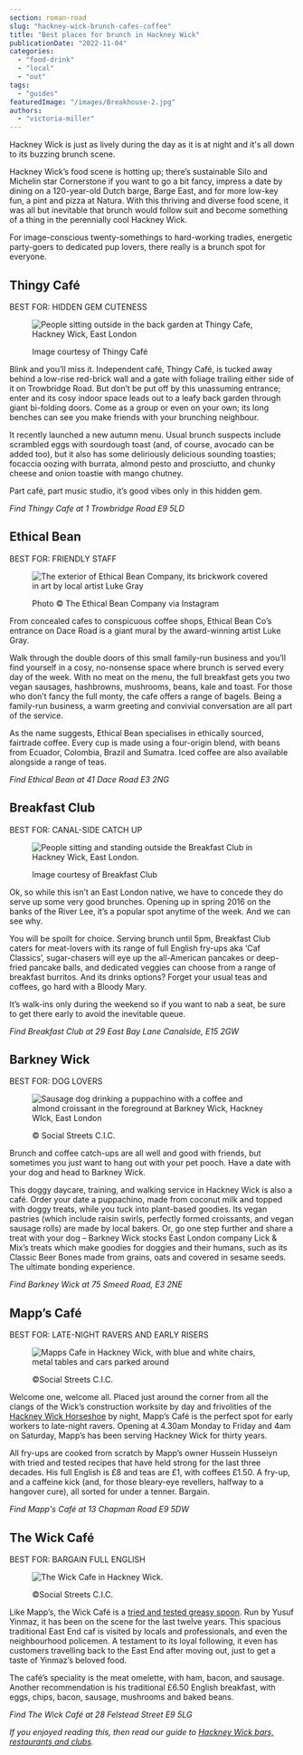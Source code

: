 ```yaml
---
section: roman-road
slug: "hackney-wick-brunch-cafes-coffee"
title: "Best places for brunch in Hackney Wick"
publicationDate: "2022-11-04"
categories: 
  - "food-drink"
  - "local"
  - "out"
tags: 
  - "guides"
featuredImage: "/images/Breakhouse-2.jpg"
authors: 
  - "victoria-miller"
---
```


Hackney Wick is just as lively during the day as it is at night and it's all down to its buzzing brunch scene.

Hackney Wick’s food scene is hotting up; there’s sustainable Silo and Michelin star Cornerstone if you want to go a bit fancy, impress a date by dining on a 120-year-old Dutch barge, Barge East, and for more low-key fun, a pint and pizza at Natura. With this thriving and diverse food scene, it was all but inevitable that brunch would follow suit and become something of a thing in the perennially cool Hackney Wick.

For image-conscious twenty-somethings to hard-working tradies, energetic party-goers to dedicated pup lovers, there really is a brunch spot for everyone.  

## Thingy Café

BEST FOR: HIDDEN GEM CUTENESS

<figure>

![People sitting outside in the back garden at Thingy Cafe, Hackney Wick, East London](/images/thingy-cafe-hackney-wick-1024x683.jpg)

<figcaption>

Image courtesy of Thingy Café

</figcaption>

</figure>

Blink and you’ll miss it. Independent café, Thingy Café, is tucked away behind a low-rise red-brick wall and a gate with foliage trailing either side of it on Trowbridge Road. But don’t be put off by this unassuming entrance; enter and its cosy indoor space leads out to a leafy back garden through giant bi-folding doors. Come as a group or even on your own; its long benches can see you make friends with your brunching neighbour. 

It recently launched a new autumn menu. Usual brunch suspects include scrambled eggs with sourdough toast (and, of course, avocado can be added too), but it also has some deliriously delicious sounding toasties; focaccia oozing with burrata, almond pesto and prosciutto, and chunky cheese and onion toastie with mango chutney.

Part café, part music studio, it’s good vibes only in this hidden gem.

_Find Thingy Cafe at 1 Trowbridge Road E9 5LD_

## Ethical Bean

BEST FOR: FRIENDLY STAFF

<figure>

![The exterior of Ethical Bean Company, its brickwork covered in art by local artist Luke Gray](/images/Ethical-Bean-1024x683.jpg)

<figcaption>

Photo © The Ethical Bean Company via Instagram

</figcaption>

</figure>

From concealed cafes to conspicuous coffee shops, Ethical Bean Co’s entrance on Dace Road is a giant mural by the award-winning artist Luke Gray.

Walk through the double doors of this small family-run business and you’ll find yourself in a cosy, no-nonsense space where brunch is served every day of the week. With no meat on the menu, the full breakfast gets you two vegan sausages, hashbrowns, mushrooms, beans, kale and toast. For those who don’t fancy the full monty, the cafe offers a range of bagels. Being a family-run business, a warm greeting and convivial conversation are all part of the service.

As the name suggests, Ethical Bean specialises in ethically sourced, fairtrade coffee. Every cup is made using a four-origin blend, with beans from Ecuador, Colombia, Brazil and Sumatra. Iced coffee are also available alongside a range of teas.

_Find Ethical Bean at 41 Dace Road E3 2NG_

## Breakfast Club

BEST FOR: CANAL-SIDE CATCH UP

<figure>

![People sitting and standing outside the Breakfast Club in Hackney Wick, East London.](/images/breakfast-club-hackney-wick-1024x683.jpg)

<figcaption>

Image courtesy of Breakfast Club

</figcaption>

</figure>

Ok, so while this isn’t an East London native, we have to concede they do serve up some very good brunches. Opening up in spring 2016 on the banks of the River Lee, it’s a popular spot anytime of the week. And we can see why.

You will be spoilt for choice. Serving brunch until 5pm, Breakfast Club caters for meat-lovers with its range of full English fry-ups aka ‘Caf Classics’, sugar-chasers will eye up the all-American pancakes or deep-fried pancake balls, and dedicated veggies can choose from a range of breakfast burritos. And its drinks options? Forget your usual teas and coffees, go hard with a Bloody Mary.

It’s walk-ins only during the weekend so if you want to nab a seat, be sure to get there early to avoid the inevitable queue.

_Find Breakfast Club at 29 East Bay Lane Canalside, E15 2GW_

## Barkney Wick

BEST FOR: DOG LOVERS

<figure>

![Sausage dog drinking a puppachino with a coffee and almond croissant in the foreground at Barkney Wick, Hackney WIck, East London](/images/barkney-wick-hackney-wick-east-london-1024x683.jpg)

<figcaption>

© Social Streets C.I.C.

</figcaption>

</figure>

Brunch and coffee catch-ups are all well and good with friends, but sometimes you just want to hang out with your pet pooch. Have a date with your dog and head to Barkney Wick.

This doggy daycare, training, and walking service in Hackney Wick is also a café. Order your date a puppachino, made from coconut milk and topped with doggy treats, while you tuck into plant-based goodies. Its vegan pastries (which include raisin swirls, perfectly formed croissants, and vegan sausage rolls) are made by local bakers. Or, go one step further and share a treat with your dog – Barkney Wick stocks East London company Lick & Mix’s treats which make goodies for doggies and their humans, such as its Classic Beer Bones made from grains, oats and covered in sesame seeds. The ultimate bonding experience.

_Find Barkney Wick at 75 Smeed Road, E3 2NE_

## Mapp’s Café

BEST FOR: LATE-NIGHT RAVERS AND EARLY RISERS

<figure>

![Mapps Cafe in Hackney Wick, with blue and white chairs, metal tables and cars parked around](/images/mapps-cafe-greasy-spoon-1024x683.jpg)

<figcaption>

©Social Streets C.I.C.

</figcaption>

</figure>

Welcome one, welcome all. Placed just around the corner from all the clangs of the Wick’s construction worksite by day and frivolities of the [Hackney Wick Horseshoe](https://romanroadlondon.com/hackney-wick-area-guide/#:~:text=to%20Hackney%20Wick.-,The%20Hackney%20Wick%20Horseshoe,-The%20Hackney%20Wick) by night, Mapp’s Café is the perfect spot for early workers to late-night ravers. Opening at 4.30am Monday to Friday and 4am on Saturday, Mapp’s has been serving Hackney Wick for thirty years.

All fry-ups are cooked from scratch by Mapp’s owner Hussein Husseiyn with tried and tested recipes that have held strong for the last three decades. His full English is £8 and teas are £1, with coffees £1.50. A fry-up, and a caffeine kick (and, for those bleary-eye revellers, halfway to a hangover cure), all sorted for under a tenner. Bargain.

_Find Mapp's Café at 13 Chapman Road E9 5DW_

## The Wick Café

BEST FOR: BARGAIN FULL ENGLISH

<figure>

![The Wick Cafe in Hackney Wick.](/images/the-wick-cafe-greasy-spoon-1024x683.jpg)

<figcaption>

©Social Streets C.I.C.

</figcaption>

</figure>

Like Mapp’s, the Wick Café is a [tried and tested greasy spoon](https://romanroadlondon.com/greasy-spoon-cafes-hackney-wick-fish-island-globe-town/). Run by Yusuf Yinmaz, it has been on the scene for the last twelve years. This spacious traditional East End caf is visited by locals and professionals, and even the neighbourhood policemen. A testament to its loyal following, it even has customers travelling back to the East End after moving out, just to get a taste of Yinmaz’s beloved food.

The café’s speciality is the meat omelette, with ham, bacon, and sausage. Another recommendation is his traditional £6.50 English breakfast, with eggs, chips, bacon, sausage, mushrooms and baked beans.

_Find The Wick Café at 28 Felstead Street E9 5LG_

_If you enjoyed reading this, then read our guide to [Hackney Wick bars, restaurants and clubs](https://romanroadlondon.com/hackney-wick-bars-restaurants-raves/)._


